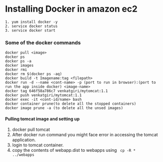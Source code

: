 # Installing Docker in amazon ec2
```
1. yum install docker -y
2. service docker status
3. service docker start
```
### Some of the docker commands
```
docker pull <image>
docker ps
docker ps -a 
docker images
docker rmi
docker rm $(docker ps -aq)
docker build -t Imagename:tag <filepath>
docker run -d --name <cont-name> -p (port to run in browser):(port to run the app inside docker) <image-name>
docker tag 646f58a786c7 venkatgiri/mytomcat:1.1
docker push venkatgiri/mytomcat:1.1
docker exec -it <cont-id/name> bash
docker container prune(to delete all the stopped containers)
docker image prune -a (to delete all the unsed images)

```
#### Pulling tomcat image and setting up

1. docker pull tomcat
2. After docker run command you might face error in accessing the tomcat application. 
3. login to tomcat container. 
4. copy the contents of webapp.dist to webapps using ``` cp -R * ../webapps```
